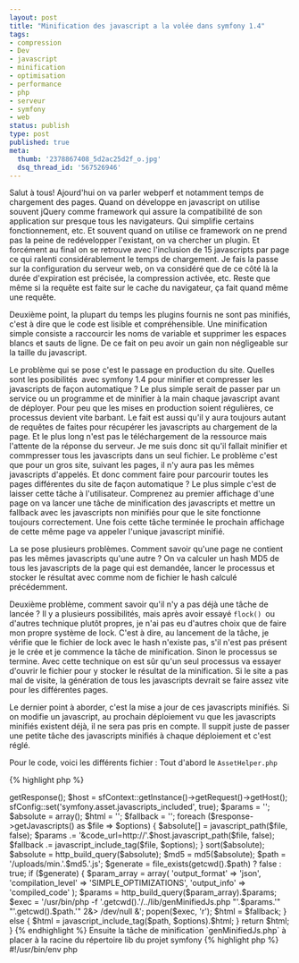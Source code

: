 ```yaml
---
layout: post
title: "Minification des javascript a la volée dans symfony 1.4"
tags:
- compression
- Dev
- javascript
- minification
- optimisation
- performance
- php
- serveur
- symfony
- web
status: publish
type: post
published: true
meta:
  thumb: '2378867408_5d2ac25d2f_o.jpg'
  dsq_thread_id: '567526946'
---
```

Salut à tous! Ajourd'hui on va parler webperf et notamment temps de chargement des pages. Quand on développe en javascript on utilise souvent jQuery comme framework qui assure la compatibilité de son application sur presque tous les navigateurs. Qui simplifie certains fonctionnement, etc. Et souvent quand on utilise ce framework on ne prend pas la peine de redévelopper l'existant, on va chercher un plugin. Et forcément au final on se retrouve avec l'inclusion de 15 javascripts par page ce qui ralenti considérablement le temps de chargement. Je fais la passe sur la configuration du serveur web, on va considéré que de ce côté là la durée d'expiration est précisée, la compression activée, etc. Reste que même si la requête est faite sur le cache du navigateur, ça fait quand même une requête.

Deuxième point, la plupart du temps les plugins fournis ne sont pas minifiés, c'est à dire que le code est lisible et compréhensible. Une minification simple consiste a raccourcir les noms de variable et supprimer les espaces blancs et sauts de ligne. De ce fait on peu avoir un gain non négligeable sur la taille du javascript.

Le problème qui se pose c'est le passage en production du site. Quelles sont les posibilités  avec symfony 1.4 pour minifier et compresser les javascripts de façon automatique ? Le plus simple serait de passer par un service ou un programme et de minifier à la main chaque javascript avant de déployer. Pour peu que les mises en production soient régulières, ce processus devient vite barbant. Le fait est aussi qu'il y aura toujours autant de requêtes de faites pour récupérer les javascripts au chargement de la page. Et le plus long n'est pas le téléchargement de la ressource mais l'attente de la réponse du serveur. Je me suis donc sit qu'il fallait minifier et commpresser tous les javascripts dans un seul fichier. Le problème c'est que pour un gros site, suivant les pages, il n'y aura pas les mêmes javascripts d'appelés. Et donc comment faire pour parcourir toutes les pages différentes du site de façon automatique ? Le plus simple c'est de laisser cette tâche à l'utilisateur. Comprenez au premier affichage d'une page on va lancer une tâche de minification des javascripts et mettre un fallback avec les javascripts non minifiés pour que le site fonctionne toujours correctement. Une fois cette tâche terminée le prochain affichage de cette même page va appeler l'unique javascript minifié.

La se pose plusieurs problèmes. Comment savoir qu'une page ne contient pas les mêmes javascripts qu'une autre ? On va calculer un hash MD5 de tous les javascripts de la page qui est demandée, lancer le processus et stocker le résultat avec comme nom de fichier le hash calculé précédemment.

Deuxième problème, comment savoir qu'il n'y a pas déjà une tâche de lancée ? Il y a plusieurs possibilités, mais après avoir essayé `flock() `ou d'autres technique plutôt propres, je n'ai pas eu d'autres choix que de faire mon propre système de lock. C'est à dire, au lancement de la tâche, je vérifie que le fichier de lock avec le hash n'existe pas, s'il n'est pas présent je le crée et je commence la tâche de minification. Sinon le processus se termine. Avec cette technique on est sûr qu'un seul processus va essayer d'ouvrir le fichier pour y stocker le résultat de la minification. Si le site a pas mal de visite, la génération de tous les javascripts devrait se faire assez vite pour les différentes pages.

Le dernier point à aborder, c'est la mise a jour de ces javascripts minifiés. Si on modifie un javascript, au prochain déploiement vu que les javascripts minifiés existent déjà, il ne sera pas pris en compte. Il suppit juste de passer une petite tâche des javascripts minifiés à chaque déploiement et c'est réglé.

Pour le code, voici les différents fichier :
Tout d'abord le `AssetHelper.php`

{% highlight php %}
<?php
function get_javascripts()
{
  $response = sfContext::getInstance()->getResponse();
  $host = sfContext::getInstance()->getRequest()->getHost();
  sfConfig::set('symfony.asset.javascripts_included', true);

  $params = '';
  $absolute = array();
  $html = '';
  $fallback = '';
  foreach ($response->getJavascripts() as $file => $options)
  {
    $absolute[] = javascript_path($file, false);
    $params .= '&code_url=http://'.$host.javascript_path($file, false);
    $fallback .= javascript_include_tag($file, $options);
  }
  sort($absolute);
  $absolute = http_build_query($absolute);
  $md5 = md5($absolute);
  $path = '/uploads/min.'.$md5.'.js';
  $generate = file_exists(getcwd().$path) ? false : true;

  if ($generate) {
    $param_array = array(
      'output_format' => 'json',
      'compilation_level' => 'SIMPLE_OPTIMIZATIONS',
      'output_info' => 'compiled_code'
    );
    $params = http_build_query($param_array).$params;
    $exec = '/usr/bin/php -f '.getcwd().'/../lib/genMinifiedJs.php "'.$params.'" "'.getcwd().$path.'" 2&> /dev/null &';
    popen($exec, 'r');
    $html = $fallback;
  }
  else {
    $html = javascript_include_tag($path, $options).$html;
  }

  return $html;
}
{% endhighlight %}

Ensuite la tâche de minification `genMinifiedJs.php` à placer à la racine du répertoire lib du projet symfony

{% highlight php %}
#!/usr/bin/env php
<?php

if ($argc) {
  $params = $argv[1];
  $path = $argv[2];

  if (!file_exists($path.'.lock')) {
    touch($path.'.lock'); //Création d'un fichier de lock pour empecher toute autre instance de travailler en meme temps

    $ch = curl_init();
    curl_setopt($ch, CURLOPT_URL, 'http://closure-compiler.appspot.com/compile');
    curl_setopt($ch, CURLOPT_HEADER, false);
    curl_setopt($ch, CURLOPT_POST, true);
    curl_setopt($ch, CURLOPT_POSTFIELDS, $params);
    curl_setopt($ch, CURLOPT_RETURNTRANSFER, true);
    $retour = curl_exec($ch);
    curl_close($ch);

    $retour = json_decode($retour, true);

    if (array_key_exists('compiledCode', $retour) && !empty($retour['compiledCode'])) { //Vérification du retour de google closure compiler
      $fp = fopen($path, 'a');
      fwrite($fp, $retour['compiledCode']);
      fclose($fp);
    }
    else {
      unlink($path.'.lock'); //Suppression du fichier de lock en cas d'échec de compilation pour autoriser une nouvelle génération
    }
  }
  else {
    die; //Une instance existe déja, on quitte le navire
  }
}
{% endhighlight %}

Et voilà, maintenant, à chaque page un seule javascript sera chargé et une fois qu'il sera mis en cache par le navigateur, le temps de chargement du site sera bien réduit.

Dernier point technique, j'ai utilisé l'API REST [Google Closure Compiler](http://code.google.com/closure/compiler/) pour minifier mes javascripts. Je vous laisse voir la [documentation](http://code.google.com/closure/compiler/docs/api-ref.html) pour modifier les paramètres a envoyer. Il y a aussi la possibilité de télécharger le compiler en java et d'utiliser celui-ci pour la génération, mais pour des questions techniques et pour alléger le serveur je préfère faire une requête externe plutôt que de charger du java...

Faites en bon usage !!
